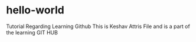 # hello-world
Tutorial Regarding Learning Github
This is Keshav Attris File and is  a part of the learning GIT HUB
